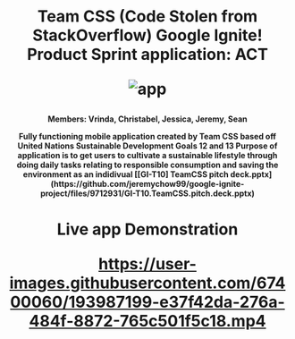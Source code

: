<h1 p align='center'>Team CSS (Code Stolen from StackOverflow) Google Ignite! Product Sprint application: ACT</p>

![app](https://user-images.githubusercontent.com/67400060/193985192-b53ca300-5c09-4c64-b051-34ee20654b5e.jpg)

<h4 p align='center'>Members: Vrinda, Christabel, Jessica, Jeremy, Sean</p>
Fully functioning mobile application created by Team CSS based off United Nations Sustainable Development Goals 12 and 13
Purpose of application is to get users to cultivate a sustainable lifestyle through doing daily tasks relating to responsible 
consumption and saving the environment as an indidivual
[[GI-T10] TeamCSS pitch deck.pptx](https://github.com/jeremychow99/google-ignite-project/files/9712931/GI-T10.TeamCSS.pitch.deck.pptx)

<h1 p align='center'> Live app Demonstration</p>

https://user-images.githubusercontent.com/67400060/193987199-e37f42da-276a-484f-8872-765c501f5c18.mp4

